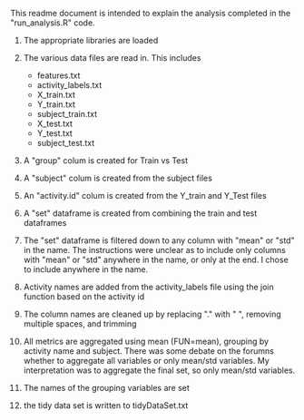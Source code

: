 This readme document is intended to explain the analysis completed in the "run_analysis.R" code.

1) The appropriate libraries are loaded

2) The various data files are read in.  This includes
	- features.txt
	- activity_labels.txt
	- X_train.txt
	- Y_train.txt
	- subject_train.txt
	- X_test.txt
	- Y_test.txt
	- subject_test.txt
3) A "group" colum is created for Train vs Test

4) A "subject" colum is created from the subject files

5) An "activity.id" colum is created from the Y_train and Y_Test files

6) A "set" dataframe is created from combining the train and test dataframes

7) The "set" dataframe is filtered down to any column with "mean" or "std" in the name.  The instructions were unclear as to include only
columns with "mean" or "std" anywhere in the name, or only at the end.  I chose to include anywhere in the name.

8) Activity names are added from the activity_labels file using the join function based on the activity id

9) The column names are cleaned up by replacing "." with " ", removing multiple spaces, and trimming

10) All metrics are aggregated using mean (FUN=mean), grouping by activity name and subject.  There was some debate on the
forumns whether to aggregate all variables or only mean/std variables.  My interpretation was to aggregate the final
set, so only mean/std variables.

11) The names of the grouping variables are set

12) the tidy data set is written to tidyDataSet.txt
